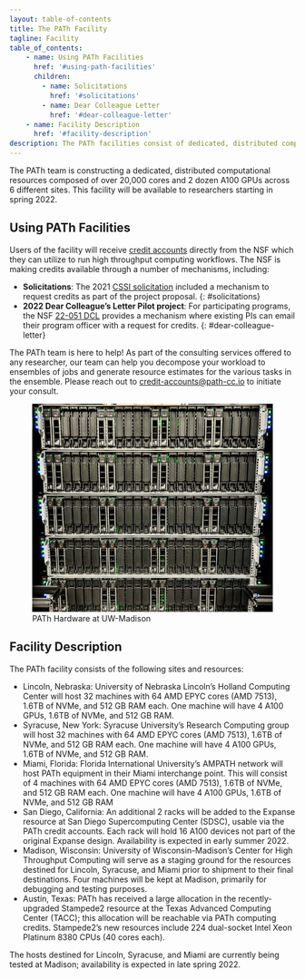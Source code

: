 ```yaml
---
layout: table-of-contents
title: The PATh Facility
tagline: Facility
table_of_contents:
    - name: Using PATh Facilities
      href: '#using-path-facilities'
      children:
        - name: Solicitations
          href: '#solicitations'
        - name: Dear Colleague Letter
          href: '#dear-colleague-letter'
    - name: Facility Description
      href: '#facility-description'
description: The PATh facilities consist of dedicated, distributed computational resources composed of over 20,000 cores and 2 dozen A100 GPUs across 6 different sites.
---
```



The PATh team is constructing a dedicated, distributed computational resources composed of over 20,000 cores and 2 dozen A100 GPUs across 6 different sites.  This facility will be available to researchers starting in spring 2022.

## Using PATh Facilities

Users of the facility will receive [credit accounts](/services/credit-accounts/) directly from the NSF which they can utilize to run high throughput computing workflows.  The NSF is making credits available through a number of mechanisms, including:


- **Solicitations**: The 2021 [CSSI solicitation](https://www.nsf.gov/pubs/2021/nsf21617/nsf21617.pdf) included a mechanism to request credits as part of the project proposal. 
{: #solicitations}
- **2022 Dear Colleague’s Letter Pilot project**: For participating programs, the NSF [22-051 DCL](https://www.nsf.gov/pubs/2022/nsf22051/nsf22051.jsp) provides a mechanism where existing PIs can email their program officer with a request for credits. 
{: #dear-colleague-letter}

The PATh team is here to help!  As part of the consulting services offered to any researcher, our team can help you decompose your workload to ensembles of jobs and generate resource estimates for the various tasks in the ensemble.  Please reach out to [credit-accounts@path-cc.io](mailto:credit-accounts@path-cc.io) to initiate your consult.


<div class="row justify-content-center py-3 pb-4">
    <div class="col-12 col-sm-10 col-md-8">
        <figure>
            <img class="img-fluid" src="/images/PATh_Facility_Preview.jpg" alt="Image of the PATh Servers" />
            <figcaption class="p-1 bg-light">PATh Hardware at UW-Madison</figcaption>
        </figure>
    </div>
</div>


## Facility Description

The PATh facility consists of the following sites and resources:

- Lincoln, Nebraska: University of Nebraska Lincoln’s Holland Computing Center will host 32 machines with 64 AMD EPYC cores (AMD 7513), 1.6TB of NVMe, and 512 GB RAM each.  One machine will have 4 A100 GPUs, 1.6TB of NVMe, and 512 GB RAM.
- Syracuse, New York: Syracuse University’s Research Computing group will host 32 machines with 64 AMD EPYC cores (AMD 7513), 1.6TB of NVMe, and 512 GB RAM each.  One machine will have 4 A100 GPUs, 1.6TB of NVMe, and 512 GB RAM.
- Miami, Florida: Florida International University’s AMPATH network will host PATh equipment in their Miami interchange point.  This will consist of 4 machines with 64 AMD EPYC cores (AMD 7513), 1.6TB of NVMe, and 512 GB RAM each.  One machine will have 4 A100 GPUs, 1.6TB of NVMe, and 512 GB RAM
- San Diego, California: An additional 2 racks will be added to the Expanse resource at San Diego Supercomputing Center (SDSC), usable via the PATh credit accounts.  Each rack will hold 16 A100 devices not part of the original Expanse design.  Availability is expected in early summer 2022.
- Madison, Wisconsin: University of Wisconsin-Madison’s Center for High Throughput Computing will serve as a staging ground for the resources destined for Lincoln, Syracuse, and Miami prior to shipment to their final destinations.  Four machines will be kept at Madison, primarily for debugging and testing purposes.
- Austin, Texas: PATh has received a large allocation in the recently-upgraded Stampede2 resource at the Texas Advanced Computing Center (TACC); this allocation will be reachable via PATh computing credits.  Stampede2’s new resources include 224 dual-socket Intel Xeon Platinum 8380 CPUs (40 cores each).

The hosts destined for Lincoln, Syracuse, and Miami are currently being tested at Madison; availability is expected in late spring 2022.
